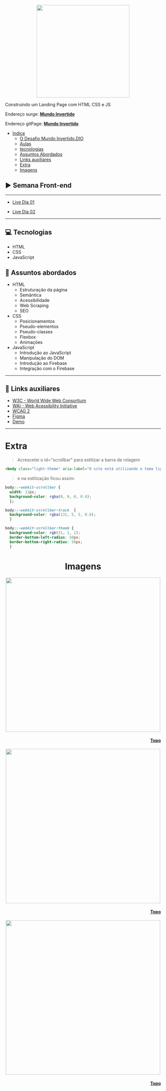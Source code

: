 <p align="center" id="topo"> <img width="300" src="./assets/images/readme/logo.png"/> </p>

Construindo um Landing Page com HTML CSS e JS


Endereço surge: <a href="http://mundo-invertido.surge.sh/" target="_blank">**Mundo Invertido**</a>

Endereço gitPage: <a href="#" target="_blank">**Mundo Invertido**</a>

  * [Indice](#funciona)
      * <a href="https://github.com/digitalinnovationone/semana-frontend-mundo-invertido" target="_blank">O Desafio Mundo Invertido.DIO</a>
      * [Aulas](#aulas)
      * [tecnologias](#tecnologias)
      * [Assuntos Abordados](#assuntos)
      * [Links auxiliares](#links)
      * [Extra](#extra)
      * [Imagens](#imagens)


<h2 id="aulas"> ▶️ Semana Front-end</h2>

---


- <a href="https://www.youtube.com/watch?v=FZgIQUDn8zo" target="_blank">Live Dia 01</a>
  
- <a href="https://www.youtube.com/watch?v=WHbhgxJLbN4">Live Dia 02</a>
  
---

<h2 id="tecnologias"> 💻 Tecnologias</h2>

- HTML
- CSS
- JavaScript
<h2 id="assuntos"> 💬 Assuntos abordados</h2>

- HTML
    - Estruturação da página 
    - Semântica
    - Acessibilidade
    - Web Scraping
    - SEO
- CSS
    - Posicionamentos
    - Pseudo-elementos
    - Pseudo-classes
    - Flexbox
    - Animações 
- JavaScript
    - Introdução ao JavaScript
    - Manipulação do DOM
    - Introdução ao Firebase
    - Integração com o Firebase

---

<h2 id="links">🔗 Links auxiliares</h2>


- <a href="http://w3c.org">W3C - World Wide Web Consortium</a>
- <a href="https://www.w3.org/WAI/">WAI - Web Acessibility Initiative</a>
- <a href="https://www.w3.org/WAI/WCAG21/quickref/">WCAG 2</a>
- <a href="https://www.figma.com/file/I3Q42CcVUziRN3iMfTrbfb/Stranger-Things?node-id=0%3A1">Figma</a>
- <a href="https://micheleambrosio.github.io/semana-frontend-mundo-invertido/">Demo</a>

---
<h1 id="extra">Extra</h1>

> Acrescetei o id="scrollbar" para estilizar a barra de rolagem

```html
<body class="light-theme" aria-label="O site está utilizando o tema light" role="body" id="scrollbar">

```

> e na estilização ficou assim:

```css
body::-webkit-scrollbar {
  width: 12px;
  background-color: rgba(0, 0, 0, 0.6);
  };

body::-webkit-scrollbar-track  {
  background-color: rgba(131, 5, 5, 0.6);
  }

body::-webkit-scrollbar-thumb {
  background-color: rgb(31, 1, 1);
  border-bottom-left-radius: 50px; 
  border-bottom-right-radius: 50px; 
  }

```

<h1 align="center" id="imagens">Imagens</h1>
<p align="center">
<img width="500" id='pagefulllighttheme' src='./assets/images/readme/pagefull.png'>
</p>
<h4 align="right"><a href="#topo">Topo</a></h4>

<p align="center">
<img align="center" width="500" id='pagefulldarktheme' src='./assets/images/readme/pagefulldark.png'>
</p>
<h4 align="right"><a href="#topo">Topo</a></h4>

<p align="center">
<img align="center" width="500" id='pagefulldarktheme' src='./assets/images/readme/scrollbar.jpg'>
</p>
<h4 align="right"><a href="#topo">Topo</a></h4>
